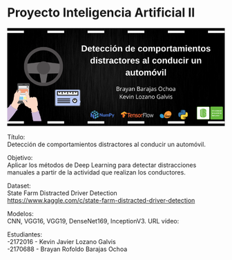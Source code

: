 # Proyecto Inteligencia Artificial II

![](https://github.com/KevinLozanoG/Proyecto-Inteligencia-Artificial-II/blob/main/Banner/Banner.png)

Título: <br>
Detección de comportamientos distractores al conducir un automóvil.

Objetivo: <br>
Aplicar los métodos de Deep Learning para detectar distracciones manuales a partir de la actividad que realizan los conductores.

Dataset: <br>
State Farm Distracted Driver Detection  <br>
https://www.kaggle.com/c/state-farm-distracted-driver-detection

Modelos: <br>
CNN, VGG16, VGG19, DenseNet169, InceptionV3.
URL vídeo: <br>

Estudiantes: <br>
-2172016 - Kevin Javier Lozano Galvis <br>
-2170688 - Brayan Rofoldo Barajas Ochoa



 
